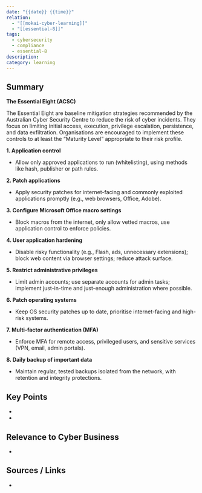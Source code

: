 ```yaml
---
date: "{{date}} {{time}}"
relation:
  - "[[mokai-cyber-learning]]"
  - "[[essential-8]]"
tags:
  - cybersecurity
  - compliance
  - essential-8
description:
category: learning
---
```


## Summary

**The Essential Eight (ACSC)**

The Essential Eight are baseline mitigation strategies recommended by the Australian Cyber Security Centre to reduce the risk of cyber incidents. They focus on limiting initial access, execution, privilege escalation, persistence, and data exfiltration. Organisations are encouraged to implement these controls to at least the “Maturity Level” appropriate to their risk profile.

**1. Application control**

- Allow only approved applications to run (whitelisting), using methods like hash, publisher or path rules.

**2. Patch applications**

- Apply security patches for internet-facing and commonly exploited applications promptly (e.g., web browsers, Office, Adobe).

**3. Configure Microsoft Office macro settings**

- Block macros from the internet, only allow vetted macros, use application control to enforce policies.

**4. User application hardening**

- Disable risky functionality (e.g., Flash, ads, unnecessary extensions); block web content via browser settings; reduce attack surface.

**5. Restrict administrative privileges**

- Limit admin accounts; use separate accounts for admin tasks; implement just-in-time and just-enough administration where possible.

**6. Patch operating systems**

- Keep OS security patches up to date, prioritise internet-facing and high-risk systems.

**7. Multi-factor authentication (MFA)**

- Enforce MFA for remote access, privileged users, and sensitive services (VPN, email, admin portals).

**8. Daily backup of important data**

- Maintain regular, tested backups isolated from the network, with retention and integrity protections.

## Key Points
-
-

## Relevance to Cyber Business
-

## Sources / Links
-
